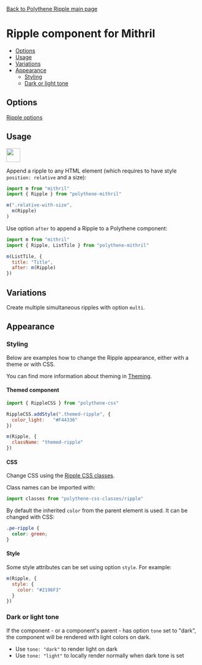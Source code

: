 [Back to Polythene Ripple main page](../ripple.md)

# Ripple component for Mithril

<!-- MarkdownTOC autolink="true" autoanchor="true" bracket="round" levels="1,2,3" -->

- [Options](#options)
- [Usage](#usage)
- [Variations](#variations)
- [Appearance](#appearance)
  - [Styling](#styling)
  - [Dark or light tone](#dark-or-light-tone)

<!-- /MarkdownTOC -->


<a id="options"></a>
## Options

[Ripple options](../ripple.md)



<a id="usage"></a>
## Usage

<a href="https://jsfiddle.net/ArthurClemens/rcyn8f64/" target="_blank"><img src="https://arthurclemens.github.io/assets/polythene/docs/try-out-green.gif" height="36" /></a>

Append a ripple to any HTML element (which requires to have style `position: relative` and a size):

~~~javascript
import m from "mithril"
import { Ripple } from "polythene-mithril"

m(".relative-with-size",
  m(Ripple)
)
~~~

Use option `after` to append a Ripple to a Polythene component:

~~~javascript
import m from "mithril"
import { Ripple, ListTile } from "polythene-mithril"

m(ListTile, {
  title: "Title",
  after: m(Ripple)
})
~~~



<a id="variations"></a>
## Variations

Create multiple simultaneous ripples with option `multi`.



<a id="appearance"></a>
## Appearance


<a id="styling"></a>
### Styling

Below are examples how to change the Ripple appearance, either with a theme or with CSS.

You can find more information about theming in  [Theming](../../theming.md).

<a id="themed-component"></a>
#### Themed component

~~~javascript
import { RippleCSS } from "polythene-css"

RippleCSS.addStyle(".themed-ripple", {
  color_light:   "#F44336"
})

m(Ripple, {
  className: "themed-ripple"
})
~~~

<a id="css"></a>
#### CSS

Change CSS using the [Ripple CSS classes](../../../packages/polythene-css-classes/ripple.js).

Class names can be imported with:

~~~javascript
import classes from "polythene-css-classes/ripple"
~~~

By default the inherited `color` from the parent element is used. It can be changed with CSS:

~~~css
.pe-ripple {
  color: green;
}
~~~

<a id="style"></a>
#### Style

Some style attributes can be set using option `style`. For example:

~~~javascript
m(Ripple, {
  style: {
    color: "#2196F3"
  }
})
~~~


<a id="dark-or-light-tone"></a>
### Dark or light tone

If the component - or a component's parent - has option `tone` set to "dark", the component will be rendered with light colors on dark. 

* Use `tone: "dark"` to render light on dark
* Use `tone: "light"` to locally render normally when dark tone is set



